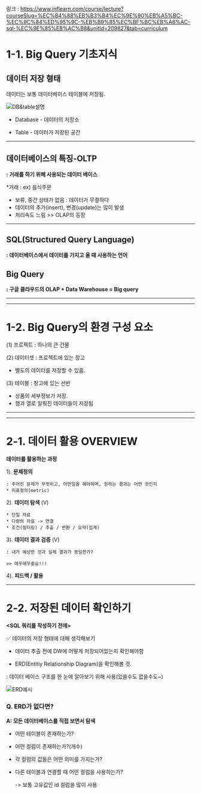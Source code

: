 
링크 : https://www.inflearn.com/course/lecture?courseSlug=%EC%B4%88%EB%B3%B4%EC%9E%90%EB%A5%BC-%EC%9C%84%ED%95%9C-%EB%B9%85%EC%BF%BC%EB%A6%AC-sql-%EC%9E%85%EB%AC%B8&unitId=209827&tab=curriculum


# 1-1. Big Query 기초지식

##  데이터 저장 형태
데이터는 보통 데이터베이스 테이블에 저장됨.

![DB&table설명](../image/image.png)

* Database - 데이터의 저장소

* Table - 데이터가 저장된 공간

----
## 데이터베이스의 특징-OLTP

**: 거래를 하기 위해 사용되는 데이터 베이스**


*거래 : ex) 음식주문

* 보류, 중간 상태가 없음 : 데이터가 무결하다
* 데이터의 추가(insert), 변경(update)는 많이 발생
* 처리속도 느림 >> OLAP의 등장
---

## SQL(Structured Query Language)
**: 데이터베이스에서 데이터를 가지고 올 때 사용하는 언어** 



## Big Query
**: 구글 클라우드의 OLAP + Data Warehouse = Big query** 

 ---
---


 # 1-2. Big Query의 환경 구성 요소

(1) 프로젝트
: 하나의 큰 건물 

(2) 데이터셋
: 프로젝트에 있는 창고

* 별도의 데이터를 저장할 수 있음.

(3) 테이블
: 창고에 있는 선반

* 상품의 세부정보가 저장.
* 행과 열로 일워진 데이터들이 저장됨

---
---

# 2-1. 데이터 활용 OVERVIEW

**데이터를 활용하는 과정**


1). **문제정의** 

    : 주어진 문제가 무엇이고, 어떤일을 해야하며, 원하는 결과는 어떤 것인지
    * 지표정의(metric)

    
2). **데이터 탐색** (V)
    
    * 단일 자료
    * 다량의 자료 -> 연결
    * 조건(필터링) / 추출 / 변환 / 요약(집계)

3). **데이터 결과 검증** (V)
   
    : 내가 예상한 것과 실제 결과가 동일한가?
    
    >> 매우매우중요!!!

4). **피드백 / 활용**

---



 # 2-2. 저장된 데이터 확인하기

 **<SQL 쿼리를 작성하기 전에>**
 
 ✅ 데이터의 저장 형태에 대해 생각해보기
   
   - 데이터 추출 전에 DW에 어떻게 저장되어있는지 확인해야함

   - ERD(Entitiy Relationship Diagram)을 확인해볼 것.
   
   : 데이터 베이스 구조를 한 눈에 알아보기 위해 사용(있을수도 없을수도~)

  ![ERD예시
  ](../image/ERD예시.png)

### Q. ERD가 없다면?
**A: 모든 데이터베이스를 직접 보면서 탐색**
- 어떤 테이블이 존재하는가?
- 어떤 컬럼이 존재하는가?(개수)
- 각 컬럼의 값들은 어떤 의미를 가지는가?
- 다른 테이블과 연결할 때 어떤 컬럼을 사용하는가?

    -> 보통 고유값인 id 컬럼을 많이 사용


